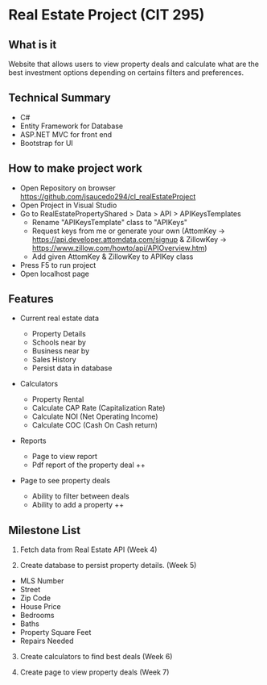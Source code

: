 # Real Estate Project (CIT 295)
## What is it

Website that allows users to view property deals and calculate what are the best investment options depending on certains filters and preferences.

## Technical Summary

* C#
* Entity Framework for Database
* ASP.NET MVC for front end
* Bootstrap for UI

## How to make project work
* Open Repository on browser https://github.com/jsaucedo294/cl_realEstateProject
* Open Project in Visual Studio
* Go to RealEstatePropertyShared > Data > API > APIKeysTemplates
  * Rename "APIKeysTemplate" class to "APIKeys"
  * Request keys from me or generate your own (AttomKey -> https://api.developer.attomdata.com/signup & ZillowKey -> https://www.zillow.com/howto/api/APIOverview.htm)
  * Add given AttomKey & ZillowKey to APIKey class
* Press F5 to run project
* Open localhost page 

## Features

* Current real estate data
  * Property Details
  * Schools near by
  * Business near by
  * Sales History
  * Persist data in database

* Calculators
  * Property Rental
   - Calculate CAP Rate (Capitalization Rate)
   - Calculate NOI (Net Operating Income)
   - Calculate COC (Cash On Cash return)
  
* Reports
  * Page to view report
  * Pdf report of the property deal ++

* Page to see property deals
  * Ability to filter between deals
  * Ability to add a property ++

## Milestone List

1. Fetch data from Real Estate API (Week 4)

2. Create database to persist property details. (Week 5)
 * MLS Number
 * Street
 * Zip Code
 * House Price
 * Bedrooms
 * Baths
 * Property Square Feet
 * Repairs Needed

3. Create calculators to find best deals (Week 6)

4. Create page to view property deals (Week 7)
